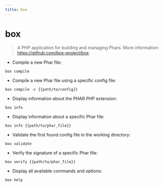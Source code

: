 ```yaml
---
title: box
---
```

# box

> A PHP application for building and managing Phars.
> More information: <https://github.com/box-project/box>.

- Compile a new Phar file:

`box compile`

- Compile a new Phar file using a specific config file:

`box compile -c {{path/to/config}}`

- Display information about the PHAR PHP extension:

`box info`

- Display information about a specific Phar file:

`box info {{path/to/phar_file}}`

- Validate the first found config file in the working directory:

`box validate`

- Verify the signature of a specific Phar file:

`box verify {{path/to/phar_file}}`

- Display all available commands and options:

`box help`
